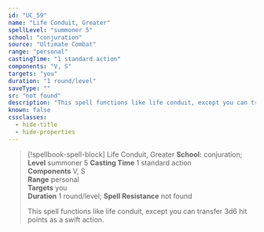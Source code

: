 ```yaml
---
id: "UC_59"
name: "Life Conduit, Greater"
spellLevel: "summoner 5"
school: "conjuration"
source: "Ultimate Combat"
range: "personal"
castingTime: "1 standard action"
components: "V, S"
targets: "you"
duration: "1 round/level"
saveType: ""
sr: "not found"
description: "This spell functions like life conduit, except you can transfer 3d6 hit points as a swift action."
known: false
cssclasses:
  - hide-title
  - hide-properties
---
```


> [!spellbook-spell-block] Life Conduit, Greater
> **School:** conjuration; **Level** summoner 5
> **Casting Time** 1 standard action  
> **Components** V, S  
> **Range** personal  
> **Targets** you  
> **Duration** 1 round/level; **Spell Resistance** not found
> 
> This spell functions like life conduit, except you can transfer 3d6 hit points as a swift action.